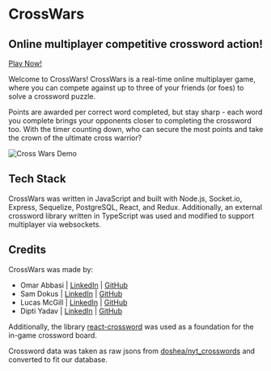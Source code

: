# CrossWars

## Online multiplayer competitive crossword action!

[Play Now!](https://cross-wars.herokuapp.com/)

Welcome to CrossWars! CrossWars is a real-time online multiplayer game, where you can compete against up to three of your friends (or foes) to solve a crossword puzzle.

Points are awarded per correct word completed, but stay sharp -  each word you complete brings your opponents closer to completing the crossword too. With the timer counting down, who can secure the most points and take the crown of the ultimate cross warrior?

![Cross Wars Demo](cross-wars-demo.gif)

## Tech Stack

CrossWars was written in JavaScript and built with Node.js, Socket.io, Express, Sequelize, PostgreSQL, React, and Redux. Additionally, an external crossword library written in TypeScript was used and modified to support multiplayer via websockets. 

## Credits

CrossWars was made by:

- Omar Abbasi | [LinkedIn](https://www.linkedin.com/in/abbasio/) | [GitHub](https://github.com/abbasio)
- Sam Dokus | [LinkedIn](https://www.linkedin.com/in/sam-dokus/) | [GitHub](https://github.com/sdokus)
- Lucas McGill | [LinkedIn](https://www.linkedin.com/in/lucas-mcgill/) | [GitHub](https://github.com/LucasMc17)
- Dipti Yadav | [LinkedIn](https://www.linkedin.com/in/dipti-yadav/) | [GitHub](https://github.com/dipti95) 

Additionally, the library [react-crossword](https://github.com/JaredReisinger/react-crossword) was used as a foundation for the in-game crossword board.

Crossword data was taken as raw jsons from [doshea/nyt_crosswords](https://github.com/doshea/nyt_crosswords) and converted to fit our database.





